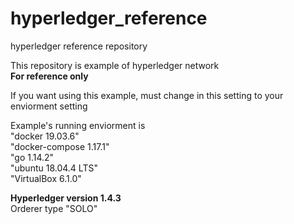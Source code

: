 # **hyperledger_reference**
hyperledger reference repository

This repository is example of hyperledger network  
**For reference only**

If you want using this example, must change in this setting to your enviorment setting

Example's running enviorment is  
    "docker 19.03.6"  
    "docker-compose 1.17.1"  
    "go 1.14.2"  
    "ubuntu 18.04.4 LTS"  
    "VirtualBox 6.1.0"  

**Hyperledger version 1.4.3**  
Orderer type "SOLO"